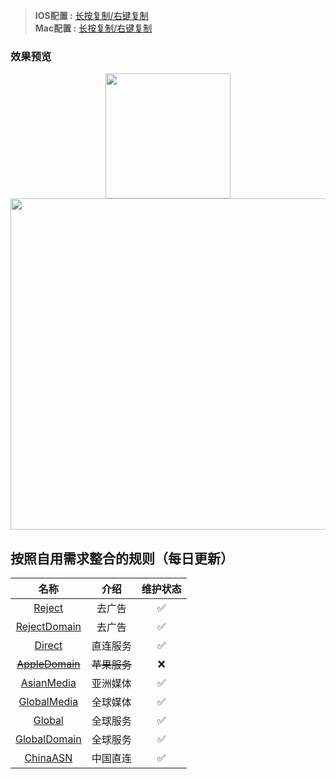 > **IOS配置 :** [长按复制/右键复制](https://raw.githubusercontent.com/Trovoy/Troy/main/Surge%20for%20myself/Surge%20for%20ios.conf)<br>
> **Mac配置 :** [长按复制/右键复制](https://raw.githubusercontent.com/Trovoy/Troy/main/Surge%20for%20myself/Surge%20for%20Mac.conf)<br>

### 效果预览
<p align="center">
<img src="https://raw.githubusercontent.com/Trovoy/Troy/main/Conf/Surge.JPEG" width="200"></img>
<img src="https://raw.githubusercontent.com/Trovoy/Troy/main/Conf/Mac%202.png" width="530"></img>
</p>

## 按照自用需求整合的规则（每日更新）
| 名称                           | 介绍                                          |   维护状态     |
|:-----------: |:-----------:|:-----------:|
| [Reject](https://raw.githubusercontent.com/Trovoy/Troy-s-ruleset/main/Reject.conf) | 去广告  |  ✅  |
| [RejectDomain](https://raw.githubusercontent.com/Trovoy/Troy-s-ruleset/main/RejectDomain.conf)| 去广告| ✅  |
| [Direct](https://raw.githubusercontent.com/Trovoy/Troy-s-ruleset/main/Apple.conf) |  直连服务| ✅  |
| ~~[AppleDomain](https://raw.githubusercontent.com/Trovoy/Troy-s-ruleset/main/AppleDomain.conf)~~ | ~~苹果服务~~| ❌  |
| [AsianMedia](https://raw.githubusercontent.com/Trovoy/Troy-s-ruleset/main/AsianMedia.conf) | 亚洲媒体| ✅  |
| [GlobalMedia](https://raw.githubusercontent.com/Trovoy/Troy-s-ruleset/main/GlobalMedia.conf) | 全球媒体| ✅  |
| [Global](https://raw.githubusercontent.com/Trovoy/Troy-s-ruleset/main/Global.conf)| 全球服务| ✅  |
| [GlobalDomain](https://raw.githubusercontent.com/Trovoy/Troy-s-ruleset/main/GlobalDomain.conf)| 全球服务| ✅  |
| [ChinaASN](https://raw.githubusercontent.com/Trovoy/Troy-s-ruleset/main/ChinaASN.conf) | 中国直连| ✅  |
